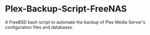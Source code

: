 # Plex-Backup-Script-FreeNAS
A FreeBSD bash script to automate the backup of Plex Media Server's configuration files and databases.
